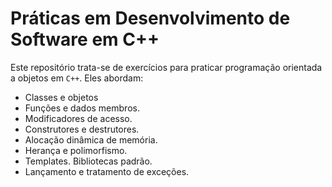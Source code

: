 # Práticas em Desenvolvimento de Software em C++

Este repositório trata-se de exercícios para praticar programação orientada a objetos em `C++`. Eles abordam:

- Classes e objetos
- Funções e dados membros.
- Modificadores de acesso.
- Construtores e destrutores.
- Alocação dinâmica de memória.
- Herança e polimorfismo.
- Templates. Bibliotecas padrão.
- Lançamento e tratamento de exceções.